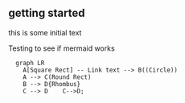## getting started

this is some initial text

Testing to see if mermaid works
```mermaid
  graph LR
    A[Square Rect] -- Link text --> B((Circle))
    A --> C(Round Rect)
    B --> D{Rhombus}
    C --> D    C-->D;
```